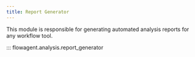 ```yaml
---
title: Report Generator
---
```


This module is responsible for generating automated analysis reports for any workflow tool.

::: flowagent.analysis.report_generator

